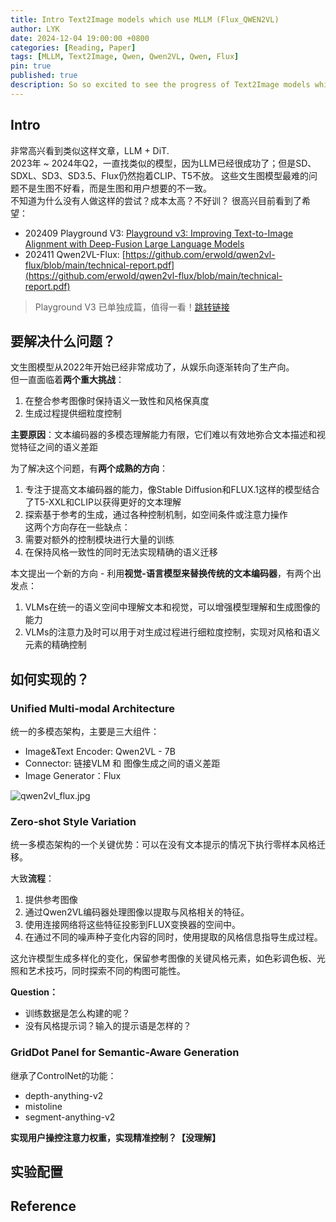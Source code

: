 ```yaml
---
title: Intro Text2Image models which use MLLM (Flux_QWEN2VL)
author: LYK
date: 2024-12-04 19:00:00 +0800
categories: [Reading, Paper]
tags: [MLLM, Text2Image, Qwen, Qwen2VL, Qwen, Flux]
pin: true
published: true
description: So so excited to see the progress of Text2Image models which use MLLM. Expecting since 2023!!!
---
```


## Intro

非常高兴看到类似这样文章，LLM + DiT.  
2023年 ~ 2024年Q2，一直找类似的模型，因为LLM已经很成功了；但是SD、SDXL、SD3、SD3.5、Flux仍然抱着CLIP、T5不放。
这些文生图模型最难的问题不是生图不好看，而是生图和用户想要的不一致。  
不知道为什么没有人做这样的尝试？成本太高？不好训？
很高兴目前看到了希望：  
- 202409 Playground V3: [Playground v3: Improving Text-to-Image Alignment with Deep-Fusion Large Language Models](https://arxiv.org/abs/2409.10695)
- 202411 Qwen2VL-Flux: [https://github.com/erwold/qwen2vl-flux/blob/main/technical-report.pdf](https://github.com/erwold/qwen2vl-flux/blob/main/technical-report.pdf)

> Playground V3 已单独成篇，值得一看！[跳转链接](https://lyk0014.github.io/posts/Playground_v3/)

## 要解决什么问题？
文生图模型从2022年开始已经非常成功了，从娱乐向逐渐转向了生产向。  
但一直面临着**两个重大挑战**： 
1. 在整合参考图像时保持语义一致性和风格保真度
2. 生成过程提供细粒度控制  

**主要原因**：文本编码器的多模态理解能力有限，它们难以有效地弥合文本描述和视觉特征之间的语义差距

为了解决这个问题，有**两个成熟的方向**：
1. 专注于提高文本编码器的能力，像Stable Diffusion和FLUX.1这样的模型结合了T5-XXL和CLIP以获得更好的文本理解
2. 探索基于参考的生成，通过各种控制机制，如空间条件或注意力操作   
这两个方向存在一些缺点：
1. 需要对额外的控制模块进行大量的训练
2. 在保持风格一致性的同时无法实现精确的语义迁移   

本文提出一个新的方向 - 利用**视觉-语言模型来替换传统的文本编码器**，有两个出发点：
1. VLMs在统一的语义空间中理解文本和视觉，可以增强模型理解和生成图像的能力
2. VLMs的注意力及时可以用于对生成过程进行细粒度控制，实现对风格和语义元素的精确控制

## 如何实现的？

### Unified Multi-modal Architecture
统一的多模态架构，主要是三大组件：
- Image&Text Encoder: Qwen2VL - 7B
- Connector: 链接VLM 和 图像生成之间的语义差距
- Image Generator：Flux

![qwen2vl_flux.jpg](https://cloudflare-imgbed-4vb.pages.dev/file/1733471501425_qwen2vl_flux.jpg)


### Zero-shot Style Variation
统一多模态架构的一个关键优势：可以在没有文本提示的情况下执行零样本风格迁移。  

大致**流程**：
1. 提供参考图像
2. 通过Qwen2VL编码器处理图像以提取与风格相关的特征。
3. 使用连接网络将这些特征投影到FLUX变换器的空间中。
4. 在通过不同的噪声种子变化内容的同时，使用提取的风格信息指导生成过程。

这允许模型生成多样化的变化，保留参考图像的关键风格元素，如色彩调色板、光照和艺术技巧，同时探索不同的构图可能性。

**Question：**
- 训练数据是怎么构建的呢？
- 没有风格提示词？输入的提示语是怎样的？

### GridDot Panel for Semantic-Aware Generation
继承了ControlNet的功能：
- depth-anything-v2
- mistoline
- segment-anything-v2
  
**实现用户操控注意力权重，实现精准控制？【没理解】**

## 实验配置






## Reference



